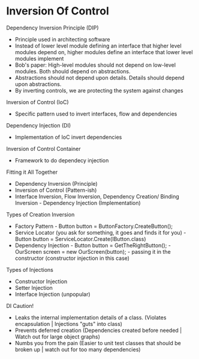 # Inversion Of Control

Dependency Inversion Principle (DIP)
- Principle used in architecting software
- Instead of lower level module defining an interface that higher level modules depend on, higher modules define an interface that lower level modules implement
- Bob's paper: High-level modules should not depend on low-level modules. Both should depend on abstractions.
- Abstractions should not depend upon details. Details should depend upon abstractions.
- By inverting controls, we are protecting the system against changes

Inversion of Control (IoC)
- Specific pattern used to invert interfaces, flow and dependencies

Dependency Injection (DI) 
- Implementation of IoC invert dependencies

Inversion of Control Container
- Framework to do  dependecy injection

Fitting it All Together
- Dependency Inversion (Principle)
- Inversion of Control (Pattern-ish)
- Interface Inversion, Flow Inversion, Dependency Creation/ Binding Inversion - Dependency Injection (Implementation)	

Types of Creation Inversion
- Factory Pattern - Button button = ButtonFactory.CreateButton();
- Service Locator (you ask for something, it goes and finds it for you) - Button button = ServiceLocator.Create(IButton.class)
- Dependency Injection - Button button = GetTheRightButton(); - OurScreen screen = new OurScreen(button); - passing it in the constructor (constructor injection in this case)

Types of Injections
- Constructor Injection
- Setter Injection
- Interface Injection (unpopular)

DI Caution! 
- Leaks the internal implementation details of a class. (Violates encapsulation | Injections "guts" into class)
- Prevents deferred creation (Dependencies created before needed | Watch out for large object graphs)
- Numbs you from the pain (Easier to unit test classes that should be broken up | watch out for too many dependencies)
